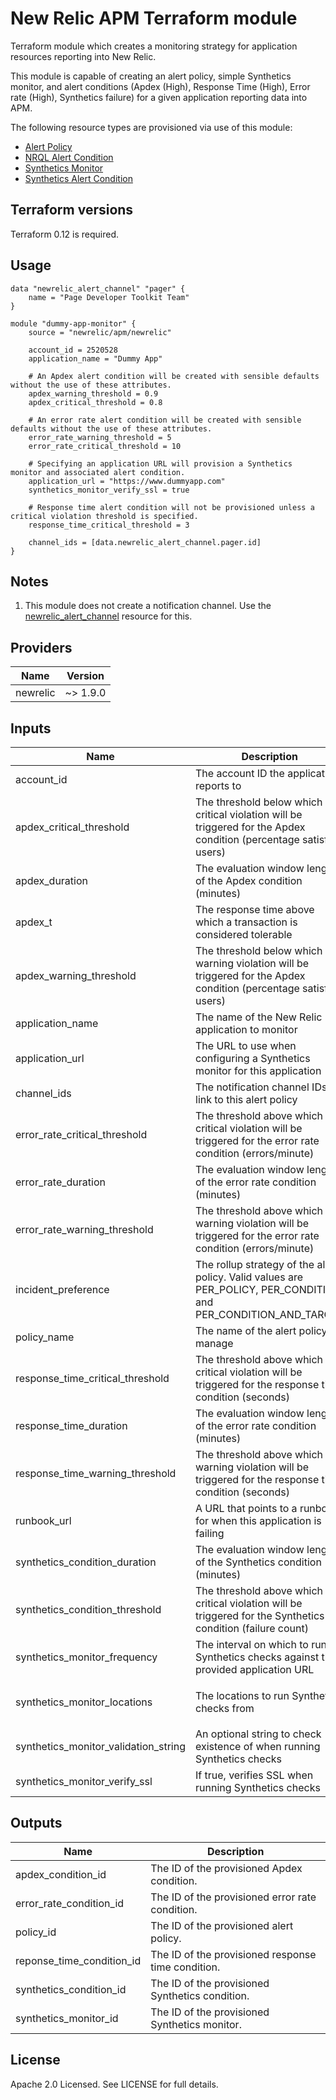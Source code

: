 # New Relic APM Terraform module

Terraform module which creates a monitoring strategy for application resources reporting into New Relic.

This module is capable of creating an alert policy, simple Synthetics monitor, and alert conditions (Apdex (High), Response Time (High), Error rate (High), Synthetics failure) for a given application reporting data into APM.

The following resource types are provisioned via use of this module:

* [Alert Policy](https://www.terraform.io/docs/providers/newrelic/r/alert_policy.html)
* [NRQL Alert Condition](https://www.terraform.io/docs/providers/newrelic/r/nrql_alert_condition.html)
* [Synthetics Monitor](https://www.terraform.io/docs/providers/newrelic/r/synthetics_monitor.html)
* [Synthetics Alert Condition](https://www.terraform.io/docs/providers/newrelic/r/synthetics_alert_condition.html)

## Terraform versions

Terraform 0.12 is required.

## Usage

```hcl
data "newrelic_alert_channel" "pager" {
    name = "Page Developer Toolkit Team"
}

module "dummy-app-monitor" {
    source = "newrelic/apm/newrelic"

    account_id = 2520528
    application_name = "Dummy App"

    # An Apdex alert condition will be created with sensible defaults without the use of these attributes.
    apdex_warning_threshold = 0.9
    apdex_critical_threshold = 0.8

    # An error rate alert condition will be created with sensible defaults without the use of these attributes.
    error_rate_warning_threshold = 5
    error_rate_critical_threshold = 10

    # Specifying an application URL will provision a Synthetics monitor and associated alert condition.
    application_url = "https://www.dummyapp.com"
    synthetics_monitor_verify_ssl = true

    # Response time alert condition will not be provisioned unless a critical violation threshold is specified.
    response_time_critical_threshold = 3

    channel_ids = [data.newrelic_alert_channel.pager.id]
}
```

## Notes

1. This module does not create a notification channel. Use the [newrelic_alert_channel](https://www.terraform.io/docs/providers/newrelic/r/alert_channel.html) resource for this.

<!-- BEGINNING OF PRE-COMMIT-TERRAFORM DOCS HOOK -->
## Providers

| Name | Version |
|------|---------|
| newrelic | ~> 1.9.0 |

## Inputs

| Name | Description | Type | Default | Required |
|------|-------------|------|---------|:-----:|
| account\_id | The account ID the application reports to | `number` | n/a | yes |
| apdex\_critical\_threshold | The threshold below which a critical violation will be triggered for the Apdex condition (percentage satisfied users) | `number` | `0.7` | no |
| apdex\_duration | The evaluation window length of the Apdex condition (minutes) | `number` | `5` | no |
| apdex\_t | The response time above which a transaction is considered tolerable | `number` | `0.4` | no |
| apdex\_warning\_threshold | The threshold below which a warning violation will be triggered for the Apdex condition (percentage satisfied users) | `number` | `0.8` | no |
| application\_name | The name of the New Relic application to monitor | `string` | n/a | yes |
| application\_url | The URL to use when configuring a Synthetics monitor for this application | `string` | n/a | yes |
| channel\_ids | The notification channel IDs to link to this alert policy | `list(number)` | n/a | yes |
| error\_rate\_critical\_threshold | The threshold above which a critical violation will be triggered for the error rate condition (errors/minute) | `number` | `5` | no |
| error\_rate\_duration | The evaluation window length of the error rate condition (minutes) | `number` | `5` | no |
| error\_rate\_warning\_threshold | The threshold above which a warning violation will be triggered for the error rate condition (errors/minute) | `number` | `2` | no |
| incident\_preference | The rollup strategy of the alert policy.  Valid values are PER\_POLICY, PER\_CONDITION, and PER\_CONDITION\_AND\_TARGET | `string` | `"PER_POLICY"` | no |
| policy\_name | The name of the alert policy to manage | `string` | n/a | yes |
| response\_time\_critical\_threshold | The threshold above which a critical violation will be triggered for the response time condition (seconds) | `number` | n/a | yes |
| response\_time\_duration | The evaluation window length of the error rate condition (minutes) | `number` | `5` | no |
| response\_time\_warning\_threshold | The threshold above which a warning violation will be triggered for the response time condition (seconds) | `number` | `1` | no |
| runbook\_url | A URL that points to a runbook for when this application is failing | `string` | n/a | yes |
| synthetics\_condition\_duration | The evaluation window length of the Synthetics condition (minutes) | `number` | `5` | no |
| synthetics\_condition\_threshold | The threshold above which a critical violation will be triggered for the Synthetics condition (failure count) | `number` | `0` | no |
| synthetics\_monitor\_frequency | The interval on which to run Synthetics checks against the provided application URL | `number` | `5` | no |
| synthetics\_monitor\_locations | The locations to run Synthetics checks from | `list(string)` | <pre>[<br>  "AWS_US_EAST_1"<br>]</pre> | no |
| synthetics\_monitor\_validation\_string | An optional string to check existence of when running Synthetics checks | `string` | n/a | yes |
| synthetics\_monitor\_verify\_ssl | If true, verifies SSL when running Synthetics checks | `bool` | `false` | no |

## Outputs

| Name | Description |
|------|-------------|
| apdex\_condition\_id | The ID of the provisioned Apdex condition. |
| error\_rate\_condition\_id | The ID of the provisioned error rate condition. |
| policy\_id | The ID of the provisioned alert policy. |
| reponse\_time\_condition\_id | The ID of the provisioned response time condition. |
| synthetics\_condition\_id | The ID of the provisioned Synthetics condition. |
| synthetics\_monitor\_id | The ID of the provisioned Synthetics monitor. |

<!-- END OF PRE-COMMIT-TERRAFORM DOCS HOOK -->

## License

Apache 2.0 Licensed. See LICENSE for full details.